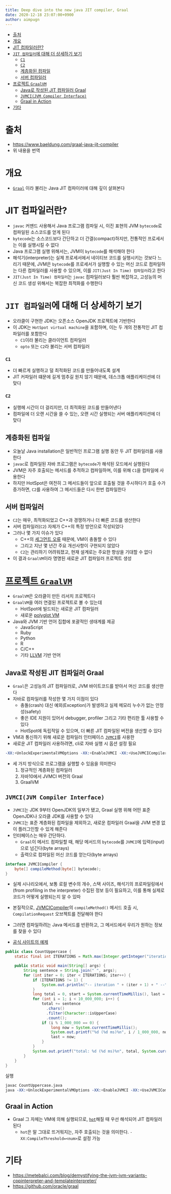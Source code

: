 ```yaml
---
title: Deep dive into the new java JIT compiler, Graal
date: 2020-12-18 23:07:00+0900
author: aimpugn
---
```


- [출처](#출처)
- [개요](#개요)
- [JIT 컴파일러란?](#jit-컴파일러란)
- [`JIT 컴파일러`에 대해 더 상세하기 보기](#jit-컴파일러에-대해-더-상세하기-보기)
    - [`C1`](#c1)
    - [`C2`](#c2)
  - [계층화된 컴파일](#계층화된-컴파일)
  - [서버 컴파일러](#서버-컴파일러)
- [프로젝트 `GraalVM`](#프로젝트-graalvm)
  - [Java로 작성된 JIT 컴파일러 Graal](#java로-작성된-jit-컴파일러-graal)
  - [`JVMCI(JVM Compiler Interface)`](#jvmcijvm-compiler-interface)
  - [Graal in Action](#graal-in-action)
- [기타](#기타)

# 출처

- https://www.baeldung.com/graal-java-jit-compiler
- 위 내용을 번역

# 개요

- [`Graal`](https://github.com/oracle/graal) 이라 불리는 Java JIT 컴파이러에 대해 깊이 살펴본다

# JIT 컴파일러란?

- `javac` 커맨드 사용해서 Java 프로그램 컴파일 시, 이진 표현의 JVM `bytecode`로 컴파일된 소스코드를 얻게 된다
- `bytecode`는 소스코드보다 간단하고 더 간결(compact)하지만, 전통적인 프로세서는 이를 실행시킬 수 없다
- Java 프로그램 실행 위해서는, JVM이 `bytecode`를 해석해야 한다
- 해석기(interpreter)는 실제 프로세서에서 네이티브 코드를 실행시키는 것보다 느리기 때문에, JVM은 `bytecode`를 프로세서가 실행할 수 있는 머신 코드로 컴파일하는 다른 컴파일러를 사용할 수 있으며, 이를 `JIT(Just In Time) 컴파일러`라고 한다
- `JIT(Just In Time) 컴파일러`는 `javac` 컴파일러보다 훨씬 복잡하고, 고성능의 머신 코드 생성 위해서는 복잡한 최적화를 수행한다

# `JIT 컴파일러`에 대해 더 상세하기 보기

- 오라클이 구현한 JDK는 오픈소스 OpenJDK 프로젝트에 기반한다
- 이 JDK는 `HotSpot virtual machine`을 포함하며, 이는 두 개의 전통적인 JIT 컴파일러를 포함한다
  - `C1`이라 불리는 클라이언트 컴파일러
  - `opto` 또는 `C2`라 불리는 서버 컴파일러

### `C1`

- 더 빠르게 실행하고 덜 최적화된 코드를 만들어내도록 설계
- JIT 커파일러 떄문에 길게 멈추길 원치 않기 때문에, 데스크톱 애플리케이션에 더 맞다

### `C2`

- 실행헤 시간이 더 걸리지만, 더 최적화된 코드를 만들어낸다
- 컴파일에 더 오랜 시간을 쓸 수 있는, 오랜 시간 실행되는 서버 애플리케이션에 더 맞다

## 계층화된 컴파일

- 오늘날 Java installation은 일반적인 프로그램 실행 동안 두 JIT 컴파일러를 사용한다
- `javac`로 컴파일된 자바 프로그램은 `bytecode`가 해석된 모드에서 실행된다
- JVM은 자주 호출되는 메서드를 추적하고 컴파일하며, 이를 위해 `C1`을 컴파일에 사용한다
- 하지만 HotSpot은 여전히 그 메서드들이 앞으로 호출될 것을 주시하다가 호출 수가 증가하면, `C2`를 사용하여 그 메서드들은 다시 한번 컴파일한다

## 서버 컴파일러

- `C2`는 매우, 최적화되었고 C++과 경쟁하거나 더 빠른 코드를 생산한다
- 서버 컴파일러(`C2`) 자체가 C++의 특정 방언으로 작성되었다
- 그러나 몇 가지 이슈가 있다
  - C++의 [세그먼트 오류](https://kb.iu.edu/d/aqsj) 때문에, VM이 충돌할 수 있다
  - 그리고 지난 몇 년간 주요 개선사항이 구현되지 않았다
  - `C2`는 관리하기 어려워졌고, 현재 설계로는 주요한 향상을 기대할 수 없다
- 이 결과 `GraalVM`이라 명명된 새로운 JIT 컴파일러 프로젝트 생성

# [프로젝트 `GraalVM`](https://www.graalvm.org/)

- `GraalVM`은 오라클이 만든 리서치 프로젝트다
- `GraalVM`을 여러 연결된 프로젝트로 볼 수 있는데
  - HotSpot에 빌드되는 새로운 JIT 컴파일러
  - 새로운 [polyglot VM](https://www.graalvm.org/reference-manual/polyglot-programming/)
- Java와 JVM 기반 언어 집합에 포괄적인 생태계를 제공
  - JavaScript
  - Ruby
  - Python
  - R
  - C/C++
  - 기타 [LLVM](https://ko.wikipedia.org/wiki/LLVM) 기반 언어

## Java로 작성된 JIT 컴파일러 Graal

- `Graal`은 고성능의 JIT 컴파일러로, JVM 바이트코드를 받아서 머신 코드를 생산한다
- 자바로 컴파일러를 작성한 몇 가지 이점이 있다
  - 충돌(crash) 대신 예외(Exception)가 발생하고 실제 메모리 누수가 없는 안정성(safety)
  - 좋은 IDE 지원이 있어서 debugger, profiler 그리고 기타 편리한 툴 사용할 수 있다
  - HotSpot에 독립적일 수 있으며, 더 빠른 JIT 컴파일된 버전을 생산할 수 있다
- VM과 통신하기 위해 새로운 컴파일러 인터페이스 [`JVMCI`](https://openjdk.java.net/jeps/243)를 사용한
- 새로운 JIT 컴파일러 사용하려면, cli로 자바 실행 시 옵션 설정 필요

```s
-XX:+UnlockExperimentalVMOptions -XX:+EnableJVMCI -XX:+UseJVMCICompiler
```

- 세 가지 방식으로 프로그램을 실행할 수 있음을 의미한다
  1. 정규적인 계층화된 컴파일러
  2. 자바10에서 JVMCI 버전의 Graal
  3. GraalVM

## `JVMCI(JVM Compiler Interface)`

- `JVMCI`는 JDK 9부터 OpenJDK의 일부가 됐고, Graal 실행 위해 어떤 표준 OpenJDK나 오라클 JDK를 사용할 수 있다
- `JVMCI`는 표준 계층화된 컴파일을 제외하고, 새로운 컴파일러 Graal을 JVM 변경 없이 플러그인할 수 있게 해준다
- 인터페이스는 매우 간단하다.
  - `Graal`이 메서드 컴파일할 때, 해당 메서드의 `bytecode`를 `JVMCI`에 입력(input)으로 넘긴다(byte arrays)
  - 출력으로 컴파일된 머신 코드를 얻는다(byte arrays)

```java
interface JVMCICompiler {
    byte[] compileMethod(byte[] bytecode);
}
```

- 실제 시나리오에서, 보통 로컬 변수의 개수, 스택 사이즈, 해석기의 프로파일링에서(from profiling in the interpreter) 수집된 정보 등이 필요하고, 이를 통해 실제로 코드가 어떻게 실행되는지 알 수 있따
- 본질적으로, [JVMCICompiler](https://github.com/md-5/OpenJDK/blob/master/src/jdk.internal.vm.ci/share/classes/jdk.vm.ci.runtime/src/jdk/vm/ci/runtime/JVMCICompiler.java)의 `compileMethod()` 메서드 호출 시, `CompilationRequest` 오브젝트를 전달해야 한다
- 그러면 컴파일하려는 Java 메서드를 반환하고, 그 메서드에서 우리가 원하는 정보를 찾을 수 있다

- [공식 사이트의 예제](https://www.graalvm.org/examples/java-performance-examples/)

```java
public class CountUppercase {
    static final int ITERATIONS = Math.max(Integer.getInteger("iterations", 1), 1);

    public static void main(String[] args) {
        String sentence = String.join(" ", args);
        for (int iter = 0; iter < ITERATIONS; iter++) {
            if (ITERATIONS != 1) {
                System.out.println("-- iteration " + (iter + 1) + " --");
            }
            long total = 0, start = System.currentTimeMillis(), last = start;
            for (int i = 1; i < 10_000_000; i++) {
                total += sentence
                  .chars()
                  .filter(Character::isUpperCase)
                  .count();
                if (i % 1_000_000 == 0) {
                    long now = System.currentTimeMillis();
                    System.out.printf("%d (%d ms)%n", i / 1_000_000, now - last);
                    last = now;
                }
            }
            System.out.printf("total: %d (%d ms)%n", total, System.currentTimeMillis() - start);
        }
    }
}
```

실행

```s
javac CountUppercase.java
java -XX:+UnlockExperimentalVMOptions -XX:+EnableJVMCI -XX:+UseJVMCICompiler
```

## Graal in Action

- Graal 그 자체는 VM에 의해 실행되므로, [`hot`](https://stackoverflow.com/a/30855298)해질 때 우선 해석되어 JIT 컴파일러된다
  - `hot`은 말 그대로 뜨거워지는, 자주 호출되는 것을 의미한다. `-XX:CompileThreshold=<num>`로 설정 가능

# 기타

- https://metebalci.com/blog/demystifying-the-jvm-jvm-variants-cppinterpreter-and-templateinterpreter/
- https://github.com/oracle/graal
